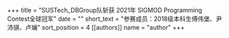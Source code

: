 +++ 
title = "SUSTech_DBGroup队斩获 2021年 SIGMOD Programming Contest全球冠军" 
date = "" 
short_text = "参赛成员：2018级本科生傅伟堡、尹沛骐、卢斓" 
sort_position = 4
[[authors]] 
name = "author"
+++

